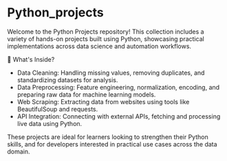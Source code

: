 # Python_projects

Welcome to the Python Projects repository! This collection includes a variety of hands-on projects built using Python, showcasing practical implementations across data science and automation workflows.

📌 What's Inside?

- Data Cleaning: Handling missing values, removing duplicates, and standardizing datasets for analysis.  
- Data Preprocessing: Feature engineering, normalization, encoding, and preparing raw data for machine learning models.  
- Web Scraping: Extracting data from websites using tools like BeautifulSoup and requests.  
- API Integration: Connecting with external APIs, fetching and processing live data using Python.  

These projects are ideal for learners looking to strengthen their Python skills, and for developers interested in practical use cases across the data domain.

